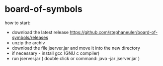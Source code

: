 # board-of-symbols

how to start:
- download the latest release https://github.com/stephaneuler/board-of-symbols/releases
- unzip the archiv
- download the file jserver.jar and move it into the new directory
- if necessary - install gcc (GNU c compiler) 
- run jserver.jar ( double click or command: java -jar jserver.jar ) 
